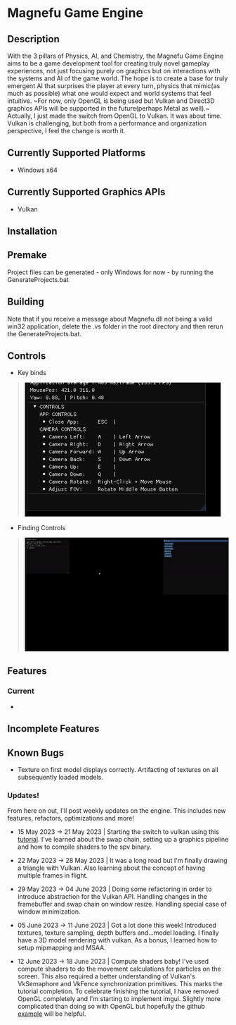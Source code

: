 # Magnefu Game Engine

## Description

With the 3 pillars of Physics, AI, and Chemistry, the Magnefu Game Engine aims to be a game development tool for creating truly novel gameplay experiences, not just focusing purely on graphics but on interactions with the systems and AI of the game world. The hope is to create a base for truly emergent AI that surprises the player at every turn, physics that mimic(as much as possible) what one would expect and world systems that feel intuitive. ~For now, only OpenGL is being used but Vulkan and Direct3D graphics APIs will be supported in the future(perhaps Metal as well).~ Actually, I just made the switch from OpenGL to Vulkan. It was about time. Vulkan is challenging, but both from a performance and organization perspective, I feel the change is worth it.

## Currently Supported Platforms
- Windows x64

## Currently Supported Graphics APIs
- Vulkan

## Installation

## Premake

Project files can be generated - only Windows for now - by running the GenerateProjects.bat


## Building

Note that if you receive a message about Magnefu.dll not being a valid win32 application, delete the .vs folder in the root directory and then rerun the GenerateProjects.bat.

## Controls

- Key binds
> ![controls.png](./SCREENS/controls.png)

- Finding Controls
> ![howtocontrols.gif](./SCREENS/howtocontrols.gif)

## Features

### Current 

- 


## Incomplete Features


## Known Bugs

- Texture on first model displays correctly. Artifacting of textures on all subsequently loaded models.


### Updates!
From here on out, I'll post weekly updates on the engine. This includes new features, refactors, optimizations and more!

- 15 May 2023 -> 21 May 2023 | Starting the switch to vulkan using this [tutorial](https://vulkan-tutorial.com/). I've learned about the swap chain, setting up a graphics pipeline and how to compile shaders to the spv binary.

- 22 May 2023 -> 28 May 2023 | It was a long road but I'm finally drawing a triangle with Vulkan. Also learning about the concept of having multiple frames in flight.

- 29 May 2023 -> 04 June 2023 | Doing some refactoring in order to introduce abstraction for the Vulkan API. Handling changes in the framebuffer and swap chain on window resize. Handling special case of window minimization.

- 05 June 2023 -> 11 June 2023 | Got a lot done this week! Introduced textures, texture sampling, depth buffers and...model loading. I finally have a 3D model rendering with vulkan. As a bonus, I learned how to setup mipmapping and MSAA.

- 12 June 2023 -> 18 June 2023 | Compute shaders baby! I've used compute shaders to do the movement calculations for particles on the screen. This also required a better understanding of Vulkan's VkSemaphore and VkFence synchronization primitives. This marks the tutorial completion. To celebrate finishing the tutorial, I have removed OpenGL completely and I'm starting to implement imgui. Slightly more complicated than doing so with OpenGL but hopefully the github [example](https://github.com/ocornut/imgui/tree/master/examples/example_glfw_vulkan) will be helpful.
